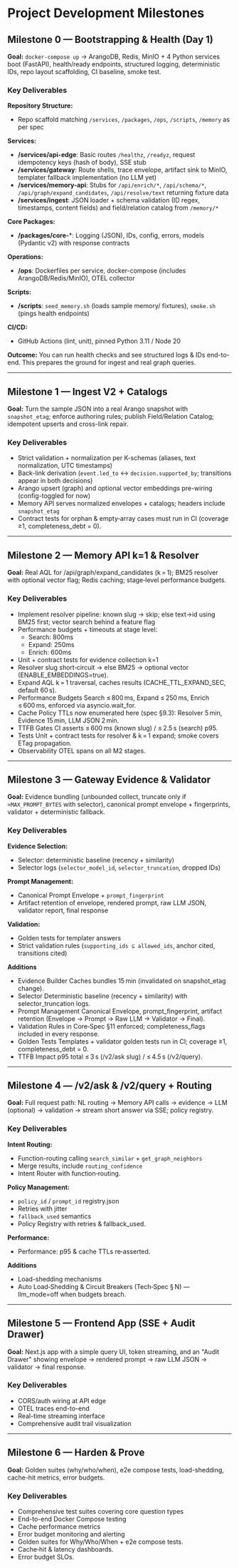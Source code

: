 # Project Development Milestones

## Milestone 0 — Bootstrapping & Health (Day 1)

**Goal:** `docker-compose up` → ArangoDB, Redis, MinIO + 4 Python services boot (FastAPI), health/ready endpoints, structured logging, deterministic IDs, repo layout scaffolding, CI baseline, smoke test.

### Key Deliverables

**Repository Structure:**
- Repo scaffold matching `/services`, `/packages`, `/ops`, `/scripts`, `/memory` as per spec

**Services:**
- **/services/api-edge**: Basic routes `/healthz`, `/readyz`, request idempotency keys (hash of body), SSE stub
- **/services/gateway**: Route shells, trace envelope, artifact sink to MinIO, templater fallback implementation (no LLM yet)
- **/services/memory-api**: Stubs for `/api/enrich/*`, `/api/schema/*`, `/api/graph/expand_candidates`, `/api/resolve/text` returning fixture data
- **/services/ingest**: JSON loader + schema validation (ID regex, timestamps, content fields) and field/relation catalog from `/memory/*`

**Core Packages:**
- **/packages/core-***: Logging (JSON), IDs, config, errors, models (Pydantic v2) with response contracts

**Operations:**
- **/ops**: Dockerfiles per service, docker-compose (includes ArangoDB/Redis/MinIO), OTEL collector

**Scripts:**
- **/scripts**: `seed_memory.sh` (loads sample memory/ fixtures), `smoke.sh` (pings health endpoints)

**CI/CD:**
- GitHub Actions (lint, unit), pinned Python 3.11 / Node 20

**Outcome:** You can run health checks and see structured logs & IDs end-to-end. This prepares the ground for ingest and real graph queries.

---

## Milestone 1 — Ingest V2 + Catalogs

**Goal:** Turn the sample JSON into a real Arango snapshot with `snapshot_etag`; enforce authoring rules; publish Field/Relation Catalog; idempotent upserts and cross-link repair.

### Key Deliverables

- Strict validation + normalization per K-schemas (aliases, text normalization, UTC timestamps)
- Back-link derivation (`event.led_to` ↔ `decision.supported_by`; transitions appear in both decisions)
- Arango upsert (graph) and optional vector embeddings pre-wiring (config-toggled for now)
- Memory API serves normalized envelopes + catalogs; headers include `snapshot_etag`
- Contract tests for orphan & empty‑array cases must run in CI (coverage ≥1, completeness_debt = 0).

---

## Milestone 2 — Memory API k=1 & Resolver

**Goal:** Real AQL for /api/graph/expand_candidates (k = 1); BM25 resolver with optional vector flag; Redis caching; stage‑level performance budgets.

### Key Deliverables

- Implement resolver pipeline: known slug → skip; else text→id using BM25 first; vector search behind a feature flag
- Performance budgets + timeouts at stage level:
  - Search: 800ms
  - Expand: 250ms
  - Enrich: 600ms
- Unit + contract tests for evidence collection k=1
- Resolver
  slug short‑circuit → else BM25 → optional vector (ENABLE_EMBEDDINGS=true).
- Expand
  AQL k = 1 traversal, caches results (CACHE_TTL_EXPAND_SEC, default 60 s).
- Performance Budgets
  Search ≤ 800 ms, Expand ≤ 250 ms, Enrich ≤ 600 ms, enforced via asyncio.wait_for.
- Cache Policy
  TTLs now enumerated here (spec §9.3): Resolver 5 min, Evidence 15 min, LLM JSON 2 min.
- TTFB Gates
  CI asserts ≤ 600 ms (known slug) / ≤ 2.5 s (search) p95.
- Tests
  Unit + contract tests for resolver & k = 1 expand; smoke covers ETag propagation.
- Observability
  OTEL spans on all M2 stages.

---

## Milestone 3 — Gateway Evidence & Validator

**Goal:** Evidence bundling (unbounded collect, truncate only if `>MAX_PROMPT_BYTES` with selector), canonical prompt envelope + fingerprints, validator + deterministic fallback.

### Key Deliverables

**Evidence Selection:**
- Selector: deterministic baseline (recency + similarity)
- Selector logs (`selector_model_id`, `selector_truncation`, dropped IDs)

**Prompt Management:**
- Canonical Prompt Envelope + `prompt_fingerprint`
- Artifact retention of envelope, rendered prompt, raw LLM JSON, validator report, final response

**Validation:**
- Golden tests for templater answers
- Strict validation rules (`supporting_ids ⊆ allowed_ids`, anchor cited, transitions cited)

**Additions**
- Evidence Builder
  Caches bundles 15 min (invalidated on snapshot_etag change).
- Selector
  Deterministic baseline (recency + similarity) with selector_truncation logs.
- Prompt Management
  Canonical Envelope, prompt_fingerprint, artifact retention (Envelope → Prompt → Raw LLM → Validator → Final).
- Validation
  Rules in Core‑Spec §11 enforced; completeness_flags included in every response.
- Golden Tests
  Templates + validator golden tests run in CI; coverage ≥1, completeness_debt = 0.
- TTFB Impact
  p95 total ≤ 3 s (/v2/ask slug) / ≤ 4.5 s (/v2/query).

---

## Milestone 4 — /v2/ask & /v2/query + Routing

**Goal:** Full request path: NL routing → Memory API calls → evidence → LLM (optional) → validation → stream short answer via SSE; policy registry.

### Key Deliverables

**Intent Routing:**
- Function-routing calling `search_similar` + `get_graph_neighbors`
- Merge results, include `routing_confidence`
- Intent Router with function‑routing.

**Policy Management:**
- `policy_id` / `prompt_id` registry.json
- Retries with jitter
- `fallback_used` semantics
- Policy Registry with retries & fallback_used.

**Performance:**
- Performance: p95 & cache TTLs re‑asserted.

**Additions**
- Load-shedding mechanisms
- Auto Load‑Shedding & Circuit Breakers (Tech‑Spec § N) — llm_mode=off when budgets breach.


---

## Milestone 5 — Frontend App (SSE + Audit Drawer)

**Goal:** Next.js app with a simple query UI, token streaming, and an "Audit Drawer" showing envelope → rendered prompt → raw LLM JSON → validator → final response.

### Key Deliverables

- CORS/auth wiring at API edge
- OTEL traces end-to-end
- Real-time streaming interface
- Comprehensive audit trail visualization

---

## Milestone 6 — Harden & Prove

**Goal:** Golden suites (why/who/when), e2e compose tests, load-shedding, cache-hit metrics, error budgets.

### Key Deliverables

- Comprehensive test suites covering core question types
- End-to-end Docker Compose testing
- Cache performance metrics
- Error budget monitoring and alerting
- Golden suites for Why/Who/When + e2e compose tests.
- Cache‑hit & latency dashboards.
- Error budget SLOs.